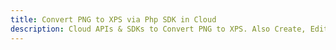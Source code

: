 ---title: Convert PNG to XPS via Php SDK in Clouddescription: Cloud APIs & SDKs to Convert PNG to XPS. Also Create, Edit & Render Microsoft Word & OpenOffice documents in the Cloud.---